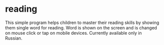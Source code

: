 # reading
This simple program helps children to master their reading skills by showing them single word for reading. Word is shown on the screen and is changed on mouse click or tap on mobile devices. Currently available only in Russian.
